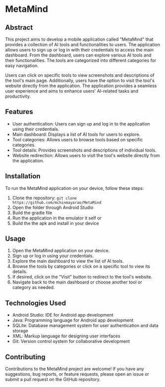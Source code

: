 # MetaMind

## Abstract

This project aims to develop a mobile application called "MetaMind" that provides a collection of AI tools and functionalities to users. The application allows users to sign up or log in with their credentials to access the main dashboard. From the dashboard, users can explore various AI tools and their functionalities. The tools are categorized into different categories for easy navigation.

Users can click on specific tools to view screenshots and descriptions of the tool's main page. Additionally, users have the option to visit the tool's website directly from the application. The application provides a seamless user experience and aims to enhance users' AI-related tasks and productivity.

## Features

- User authentication: Users can sign up and log in to the application using their credentials.
- Main dashboard: Displays a list of AI tools for users to explore.
- Tool categories: Allows users to browse tools based on specific categories.
- Tool details: Provides screenshots and descriptions of individual tools.
- Website redirection: Allows users to visit the tool's website directly from the application.

## Installation

To run the MetaMind application on your device, follow these steps:

1. Clone the repository: `git clone https://github.com/mchinmayarao/MetaMind`
2. Open the folder through Android Studio
3. Build the gradle file
4. Run the application in the emulator it self or
5. Build the the apk and install in your device


## Usage

1. Open the MetaMind application on your device.
2. Sign up or log in using your credentials.
3. Explore the main dashboard to view the list of AI tools.
4. Browse the tools by categories or click on a specific tool to view its details.
5. If desired, click on the "Visit" button to redirect to the tool's website.
6. Navigate back to the main dashboard or choose another tool or category as needed.

## Technologies Used

- Android Studio: IDE for Android app development
- Java: Programming language for Android app development
- SQLite: Database management system for user authentication and data storage
- XML: Markup language for designing user interfaces
- Git: Version control system for collaborative development

## Contributing

Contributions to the MetaMind project are welcome! If you have any suggestions, bug reports, or feature requests, please open an issue or submit a pull request on the GitHub repository.


